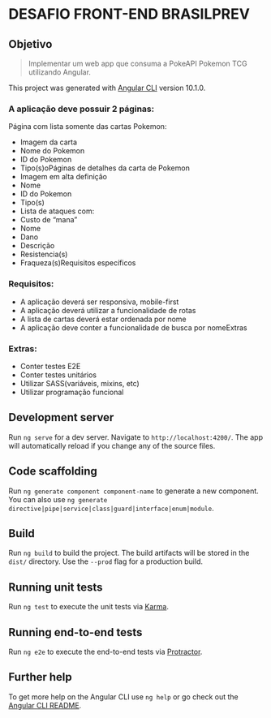 # DESAFIO FRONT-END BRASILPREV

## Objetivo

> Implementar um web app que consuma a PokeAPI Pokemon TCG utilizando Angular.

This project was generated with [Angular CLI](https://github.com/angular/angular-cli) version 10.1.0.
### A aplicação deve possuir 2 páginas:
  Página com lista somente das cartas Pokemon:
  - Imagem da carta
  - Nome do Pokemon
  - ID do Pokemon
  - Tipo(s)oPáginas de detalhes da carta de Pokemon
  - Imagem em alta definição
  - Nome
  - ID do Pokemon
  - Tipo(s)
  - Lista de ataques com:
  - Custo de “mana”
  - Nome
  - Dano
  - Descrição
  - Resistencia(s)
  - Fraqueza(s)Requisitos específicos


### Requisitos:
  - A aplicação deverá ser responsiva, mobile-first
  - A aplicação deverá utilizar a funcionalidade de rotas
  - A lista de cartas deverá estar ordenada por nome
  - A aplicação deve conter a funcionalidade de busca por nomeExtras

### Extras:
  - Conter testes E2E
  - Conter testes unitários
  - Utilizar SASS(variáveis, mixins, etc)
  - Utilizar programação funcional


## Development server

Run `ng serve` for a dev server. Navigate to `http://localhost:4200/`. The app will automatically reload if you change any of the source files.

## Code scaffolding

Run `ng generate component component-name` to generate a new component. You can also use `ng generate directive|pipe|service|class|guard|interface|enum|module`.

## Build

Run `ng build` to build the project. The build artifacts will be stored in the `dist/` directory. Use the `--prod` flag for a production build.

## Running unit tests

Run `ng test` to execute the unit tests via [Karma](https://karma-runner.github.io).

## Running end-to-end tests

Run `ng e2e` to execute the end-to-end tests via [Protractor](http://www.protractortest.org/).

## Further help

To get more help on the Angular CLI use `ng help` or go check out the [Angular CLI README](https://github.com/angular/angular-cli/blob/master/README.md).
